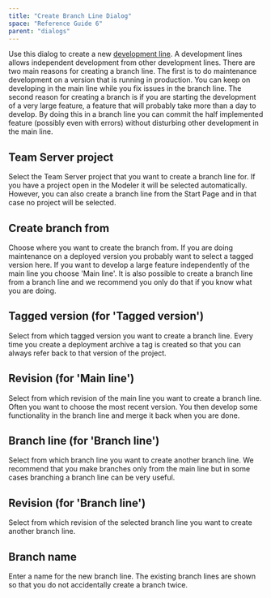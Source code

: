 ```yaml
---
title: "Create Branch Line Dialog"
space: "Reference Guide 6"
parent: "dialogs"
---
```

Use this dialog to create a new [development line](/refguide6/version-control-concepts). A development lines allows independent development from other development lines. There are two main reasons for creating a branch line. The first is to do maintenance development on a version that is running in production. You can keep on developing in the main line while you fix issues in the branch line. The second reason for creating a branch is if you are starting the development of a very large feature, a feature that will probably take more than a day to develop. By doing this in a branch line you can commit the half implemented feature (possibly even with errors) without disturbing other development in the main line.

## Team Server project

Select the Team Server project that you want to create a branch line for. If you have a project open in the Modeler it will be selected automatically. However, you can also create a branch line from the Start Page and in that case no project will be selected.

## Create branch from

Choose where you want to create the branch from. If you are doing maintenance on a deployed version you probably want to select a tagged version here. If you want to develop a large feature independently of the main line you choose 'Main line'. It is also possible to create a branch line from a branch line and we recommend you only do that if you know what you are doing.

## Tagged version (for 'Tagged version')

Select from which tagged version you want to create a branch line. Every time you create a deployment archive a tag is created so that you can always refer back to that version of the project.

## Revision (for 'Main line')

Select from which revision of the main line you want to create a branch line. Often you want to choose the most recent version. You then develop some functionality in the branch line and merge it back when you are done.

## Branch line (for 'Branch line')

Select from which branch line you want to create another branch line. We recommend that you make branches only from the main line but in some cases branching a branch line can be very useful.

## Revision (for 'Branch line')

Select from which revision of the selected branch line you want to create another branch line.

## Branch name

Enter a name for the new branch line. The existing branch lines are shown so that you do not accidentally create a branch twice.
